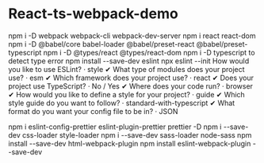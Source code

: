 # React-ts-webpack-demo
npm i -D webpack webpack-cli webpack-dev-server
npm i react react-dom
npm i -D @babel/core babel-loader @babel/preset-react @babel/preset-typescript
npm i -D @types/react @types/react-dom
npm i -D typescript to detect type error
npm install --save-dev eslint
npx eslint --init
How would you like to use ESLint? · style
✔ What type of modules does your project use? · esm
✔ Which framework does your project use? · react
✔ Does your project use TypeScript? · No / Yes
✔ Where does your code run? · browser
✔ How would you like to define a style for your project? · guide
✔ Which style guide do you want to follow? · standard-with-typescript
✔ What format do you want your config file to be in? · JSON

npm i eslint-config-prettier eslint-plugin-prettier prettier -D
npm i --save-dev css-loader style-loader
npm  i --save-dev sass-loader node-sass
npm install --save-dev html-webpack-plugin
npm install eslint-webpack-plugin --save-dev